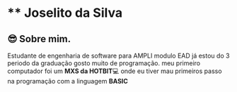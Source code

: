 # ** Joselito da Silva 

## 😎 Sobre mim.

Estudante de engenharia de software para AMPLI modulo EAD 
já estou do 3 periodo da graduação gosto muito de programação.
meu primeiro computador foi um **MXS da HOTBIT**💻
onde eu tiver mau primeiros passo na programação com a linguagem **BASIC**


